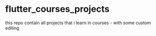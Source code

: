 # flutter_courses_projects
this repo contain all projects that i learn in courses - with some custom editing
